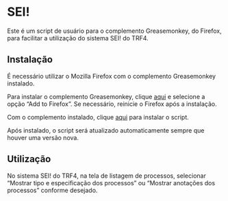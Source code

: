 SEI!
====

Este é um script de usuário para o complemento Greasemonkey, do Firefox, para facilitar a utilização do sistema SEI! do TRF4.

Instalação
----------

É necessário utilizar o Mozilla Firefox com o complemento Greasemonkey instalado.

Para instalar o complemento Greasemonkey, clique <a href="https://addons.mozilla.org/pt-br/firefox/addon/greasemonkey/" target="_blank">aqui</a> e selecione a opção &ldquo;Add to Firefox&rdquo;.
Se necessário, reinicie o Firefox após a instalação.

Com o complemento instalado, clique <a href="https://github.com/nadameu/sei/raw/master/sei.user.js">aqui</a> para instalar o script.

Após instalado, o script será atualizado automaticamente sempre que houver uma versão nova.

Utilização
----------

No sistema SEI! do TRF4, na tela de listagem de processos, selecionar &ldquo;Mostrar tipo e especificação dos processos&rdquo; ou &ldquo;Mostrar anotações dos processos&rdquo; conforme desejado.
